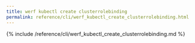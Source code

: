 ```yaml
---
title: werf kubectl create clusterrolebinding
permalink: reference/cli/werf_kubectl_create_clusterrolebinding.html
---
```


{% include /reference/cli/werf_kubectl_create_clusterrolebinding.md %}
